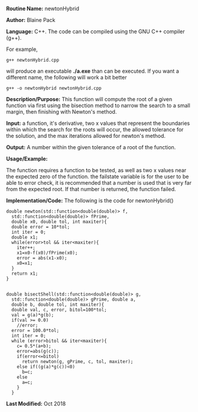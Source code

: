 **Routine Name:**           newtonHybrid

**Author:** Blaine Pack

**Language:** C++. The code can be compiled using the GNU C++ compiler (g++).

For example,

    g++ newtonHybrid.cpp

will produce an executable **./a.exe** than can be executed. If you want a
different name, the following will work a bit
better

    g++ -o newtonHybrid newtonHybrid.cpp

**Description/Purpose:** This function will compute the root of a given function
via first using the bisection method to narrow the search to a small margin, then
finishing with Newton's method.

**Input:** a function, it's derivative, two x values that represent the boundaries
within which the search for the roots will occur, the allowed tolerance for the
solution, and the max iterations allowed for newton's method.

**Output:** A number within the given tolerance of a root of the function.

**Usage/Example:**

The function requires a function to be tested, as well as two x values near the
expected zero of the function. the failstate variable is for the user to be able
to error check, it is recommended that a number is used that is very far from the
expected root. If that number is returned, the function failed.


**Implementation/Code:** The following is the code for newtonHybrid()

    double newton(std::function<double(double)> f,
      std::function<double(double)> fPrime,
      double x0, double tol, int maxiter){
      double error = 10*tol;
      int iter = 0;
      double x1;
      while(error>tol && iter<maxiter){
        iter++;
        x1=x0-f(x0)/fPrime(x0);
        error = abs(x1-x0);
        x0=x1;
      }
      return x1;
    }


    double bisectShell(std::function<double(double)> g,
      std::function<double(double)> gPrime, double a,
      double b, double tol, int maxiter){
      double val, c, error, bitol=100*tol;
      val = g(a)*g(b);
      if(val >= 0.0)
        //error;
      error = 100.0*tol;
      int iter = 0;
      while (error>bitol && iter<maxiter){
        c= 0.5*(a+b);
        error=abs(g(c));
        if(error<=bitol)
          return newton(g, gPrime, c, tol, maxiter);
        else if((g(a)*g(c))<0)
          b=c;
        else
          a=c;
        }
      }


**Last Modified:** Oct 2018
